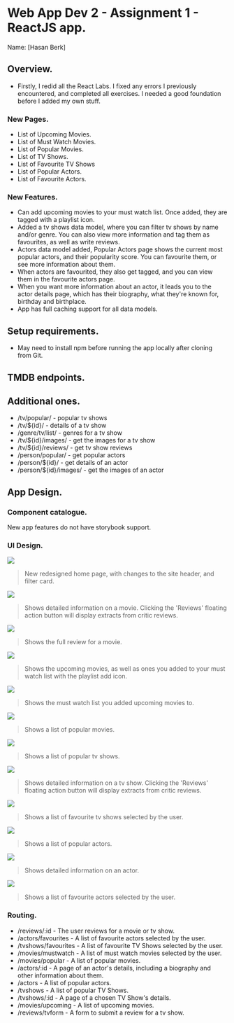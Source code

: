 # Web App Dev 2 - Assignment 1 - ReactJS app.

Name: [Hasan Berk]

## Overview.
+ Firstly, I redid all the React Labs. I fixed any errors I previously encountered, and completed all exercises. I needed a good foundation before I added my own stuff. 


### New Pages.
+ List of Upcoming Movies.
+ List of Must Watch Movies.
+ List of Popular Movies.
+ List of TV Shows.
+ List of Favourite TV Shows
+ List of Popular Actors.
+ List of Favourite Actors.

### New Features.
 
+ Can add upcoming movies to your must watch list. Once added, they are tagged with a playlist icon.
+ Added a tv shows data model, where you can filter tv shows by name and/or genre. You can also view more information and tag them as favourites, as well as write reviews.
+ Actors data model added, Popular Actors page shows the current most popular actors, and their popularity score. You can favourite them, or see more information about them.
+ When actors are favourited, they also get tagged, and you can view them in the favourite actors page. 
+ When you want more information about an actor, it leads you to the actor details page, which has their biography, what they're known for, birthday and birthplace.
+ App has full caching support for all data models.

## Setup requirements.

+ May need to install npm before running the app locally after cloning from Git.

## TMDB endpoints.
##  Additional ones.
+ /tv/popular/ - popular tv shows
+ /tv/${id}/ - details of a tv show
+ /genre/tv/list/ - genres for a tv show
+ /tv/${id}/images/ - get the images for a tv show
+ /tv/${id}/reviews/ - get tv show reviews
+ /person/popular/ - get popular actors
+ /person/${id}/ - get details of an actor
+ /person/${id}/images/ - get the images of an actor

## App Design.

### Component catalogue.

New app features do not have storybook support.

### UI Design.

![ ](/src/images/newHomePage.png)

>New redesigned home page, with changes to the site header, and filter card. 

![ ](/src/images/movieDetails.png)

>Shows detailed information on a movie. Clicking the 'Reviews' floating action button will display extracts from critic reviews.

![ ](/src/images/review.png)

>Shows the full review for a movie.

![ ](/src/images/upcomingMoviesPage.png)

>Shows the upcoming movies, as well as ones you added to your must watch list with the playlist add icon.

![ ](/src/images/mustWatchList.png)

>Shows the must watch list you added upcoming movies to.

![ ](/src/images/popularMovies.png)

>Shows a list of popular movies.

![ ](/src/images/tvShows.png)

>Shows a list of popular tv shows.

![ ](/src/images/tvShowDetails.png)

>Shows detailed information on a tv show. Clicking the 'Reviews' floating action button will display extracts from critic reviews.

![ ](/src/images/favouriteTVShows.png)

>Shows a list of favourite tv shows selected by the user.

![ ](/src/images/popularActors.png)

>Shows a list of popular actors.


![ ](/src/images/actorDetails.png)

>Shows detailed information on an actor.

![ ](/src/images/favouriteActors.png)

>Shows a list of favourite actors selected by the user.

### Routing.

+ /reviews/:id - The user reviews for a movie or tv show. 
+ /actors/favourites - A list of favourite actors selected by the user.
+ /tvshows/favourites - A list of favourite TV Shows selected by the user.
+ /movies/mustwatch - A list of must watch movies selected by the user.
+ /movies/popular - A list of popular movies.
+ /actors/:id - A page of an actor's details, including a biography and other information about them.
+ /actors - A list of popular actors.
+ /tvshows - A list of popular TV Shows. 
+ /tvshows/:id - A page of a chosen TV Show's details. 
+ /movies/upcoming - A list of upcoming movies.
+ /reviews/tvform - A form to submit a review for a tv show.
